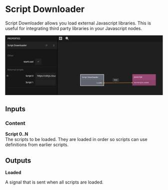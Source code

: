 # Script Downloader

Script Downloader allows you load external Javascript libraries. This is useful for integrating third party libraries in your Javascript nodes.

![](script-downloader.png)

<div class = "node-inputs">

## Inputs

### Content

**Script 0..N**  
The scripts to be loaded. They are loaded in order so scripts can use definitions from earlier scripts.

</div>

<div class = "node-outputs">

## Outputs

**Loaded**

A signal that is sent when all scripts are loaded.

</div>
